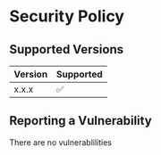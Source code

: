 # Security Policy

## Supported Versions

| Version | Supported          |
| ------- | ------------------ |
|x.x.x   | :white_check_mark: |


## Reporting a Vulnerability

There are no vulnerablilities 
